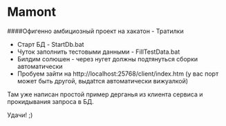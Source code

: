 Mamont
======

####Офигенно амбициозный проект на хакатон - Тратилки

* Старт БД - StartDb.bat
* Чуток заполнить тестовыми данными - FillTestData.bat
* Билдим солюшен - через нугет должны подтянуться сборки автоматически
* Пробуем зайти на http://localhost:25768/client/index.htm   (у вас порт может быть другой, выдаtтся автоматически вижуалкой)

Там уже написан простой пример дерганья из клиента сервиса и прокидывания запроса в БД.

Удачи! ;)